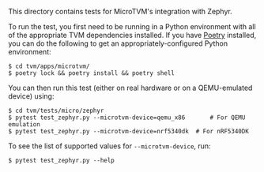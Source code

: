 <!--- Licensed to the Apache Software Foundation (ASF) under one -->
<!--- or more contributor license agreements.  See the NOTICE file -->
<!--- distributed with this work for additional information -->
<!--- regarding copyright ownership.  The ASF licenses this file -->
<!--- to you under the Apache License, Version 2.0 (the -->
<!--- "License"); you may not use this file except in compliance -->
<!--- with the License.  You may obtain a copy of the License at -->

<!---   http://www.apache.org/licenses/LICENSE-2.0 -->

<!--- Unless required by applicable law or agreed to in writing, -->
<!--- software distributed under the License is distributed on an -->
<!--- "AS IS" BASIS, WITHOUT WARRANTIES OR CONDITIONS OF ANY -->
<!--- KIND, either express or implied.  See the License for the -->
<!--- specific language governing permissions and limitations -->
<!--- under the License. -->

This directory contains tests for MicroTVM's integration with Zephyr.

To run the test, you first need to be running in a Python environment with
all of the appropriate TVM dependencies installed. If you have [Poetry](https://python-poetry.org/)
installed, you can do the following to get an appropriately-configured Python
environment:

```
$ cd tvm/apps/microtvm/
$ poetry lock && poetry install && poetry shell
```

You can then run this test (either on real hardware or on a QEMU-emulated
device) using:

```
$ cd tvm/tests/micro/zephyr
$ pytest test_zephyr.py --microtvm-device=qemu_x86       # For QEMU emulation
$ pytest test_zephyr.py --microtvm-device=nrf5340dk  # For nRF5340DK
```

To see the list of supported values for `--microtvm-device`, run:
```
$ pytest test_zephyr.py --help
```
